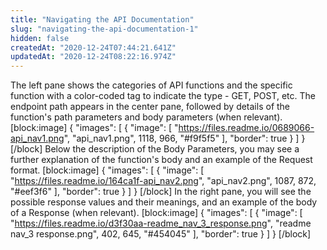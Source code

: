```yaml
---
title: "Navigating the API Documentation"
slug: "navigating-the-api-documentation-1"
hidden: false
createdAt: "2020-12-24T07:44:21.641Z"
updatedAt: "2020-12-24T08:22:16.974Z"
---
```

The left pane shows the categories of API functions and the specific function with a color-coded tag to indicate the type - GET, POST, etc.
The endpoint path appears in the center pane, followed by details of the function's path parameters and body parameters (when relevant).
[block:image]
{
  "images": [
    {
      "image": [
        "https://files.readme.io/0689066-api_nav1.png",
        "api_nav1.png",
        1118,
        966,
        "#f9f5f5"
      ],
      "border": true
    }
  ]
}
[/block]
Below the description of the Body Parameters, you may see a further explanation of the function's body and an example of the Request format.
[block:image]
{
  "images": [
    {
      "image": [
        "https://files.readme.io/164ca1f-api_nav2.png",
        "api_nav2.png",
        1087,
        872,
        "#eef3f6"
      ],
      "border": true
    }
  ]
}
[/block]
In the right pane, you will see the possible response values and their meanings, and an example of the body of a Response (when relevant).
[block:image]
{
  "images": [
    {
      "image": [
        "https://files.readme.io/d3f30aa-readme_nav_3_response.png",
        "readme nav_3 response.png",
        402,
        645,
        "#454045"
      ],
      "border": true
    }
  ]
}
[/block]